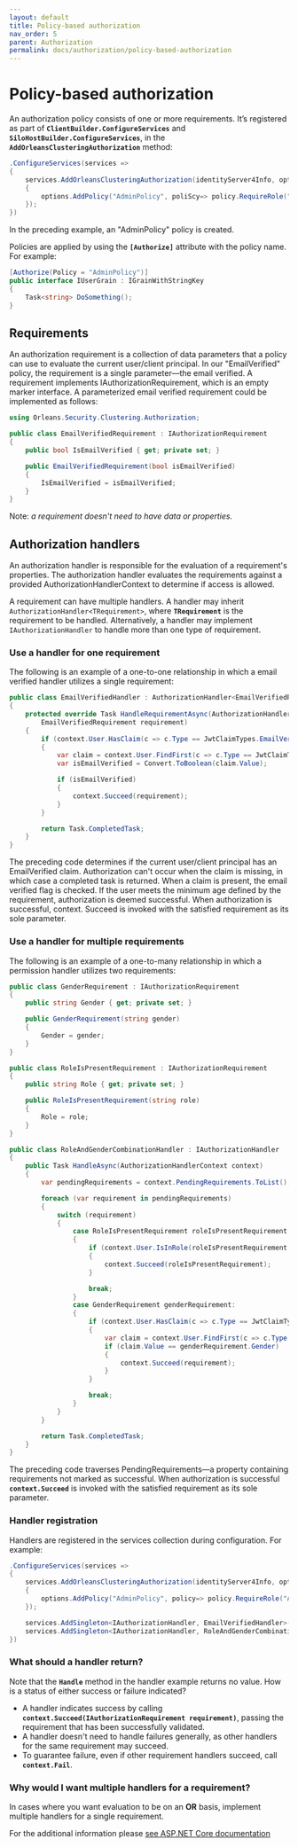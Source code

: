 ```yaml
---
layout: default
title: Policy-based authorization
nav_order: 5
parent: Authorization
permalink: docs/authorization/policy-based-authorization
---
```


# Policy-based authorization

An authorization policy consists of one or more requirements. It’s registered as part of **`ClientBuilder.ConfigureServices`** and **`SiloHostBuilder.ConfigureServices`**, in the **`AddOrleansClusteringAuthorization`** method:

```csharp
.ConfigureServices(services =>
{
    services.AddOrleansClusteringAuthorization(identityServer4Info, options =>
    {
        options.AddPolicy("AdminPolicy", poliScy=> policy.RequireRole("Admin"));
    });
})
```

In the preceding example, an "AdminPolicy" policy is created.

Policies are applied by using the **`[Authorize]`** attribute with the policy name. For example:

```csharp
[Authorize(Policy = "AdminPolicy")]
public interface IUserGrain : IGrainWithStringKey
{
    Task<string> DoSomething();
}
```

## Requirements

An authorization requirement is a collection of data parameters that a policy can use to evaluate the current user/client principal. In our "EmailVerified" policy, the requirement is a single parameter—the email verified. A requirement implements IAuthorizationRequirement, which is an empty marker interface. A parameterized email verified requirement could be implemented as follows:

```csharp
using Orleans.Security.Clustering.Authorization;

public class EmailVerifiedRequirement : IAuthorizationRequirement
{
    public bool IsEmailVerified { get; private set; }

    public EmailVerifiedRequirement(bool isEmailVerified)
    {
        IsEmailVerified = isEmailVerified;
    }
}
```

Note: *a requirement doesn't need to have data or properties.*

## Authorization handlers

An authorization handler is responsible for the evaluation of a requirement's properties. The authorization handler evaluates the requirements against a provided AuthorizationHandlerContext to determine if access is allowed.

A requirement can have multiple handlers. A handler may inherit `AuthorizationHandler<TRequirement>`, where **`TRequirement`** is the requirement to be handled. Alternatively, a handler may implement `IAuthorizationHandler` to handle more than one type of requirement.

### **Use a handler for one requirement**

The following is an example of a one-to-one relationship in which a email verified handler utilizes a single requirement:

```csharp
public class EmailVerifiedHandler : AuthorizationHandler<EmailVerifiedRequirement>
{
    protected override Task HandleRequirementAsync(AuthorizationHandlerContext context, 
        EmailVerifiedRequirement requirement)
    {
        if (context.User.HasClaim(c => c.Type == JwtClaimTypes.EmailVerified))
        {
            var claim = context.User.FindFirst(c => c.Type == JwtClaimTypes.EmailVerified);
            var isEmailVerified = Convert.ToBoolean(claim.Value);

            if (isEmailVerified)
            {
                context.Succeed(requirement);
            }
        }

        return Task.CompletedTask;
    }
}
```

The preceding code determines if the current user/client principal has an EmailVerified claim. Authorization can't occur when the claim is missing, in which case a completed task is returned. When a claim is present, the email verified flag is checked. If the user meets the minimum age defined by the requirement, authorization is deemed successful. When authorization is successful, context. Succeed is invoked with the satisfied requirement as its sole parameter.

### **Use a handler for multiple requirements**

The following is an example of a one-to-many relationship in which a permission handler utilizes two requirements:

```csharp
public class GenderRequirement : IAuthorizationRequirement
{
    public string Gender { get; private set; }

    public GenderRequirement(string gender)
    {
        Gender = gender;
    }
}

public class RoleIsPresentRequirement : IAuthorizationRequirement
{
    public string Role { get; private set; }

    public RoleIsPresentRequirement(string role)
    {
        Role = role;
    }
}

public class RoleAndGenderCombinationHandler : IAuthorizationHandler
{
    public Task HandleAsync(AuthorizationHandlerContext context)
    {
        var pendingRequirements = context.PendingRequirements.ToList();

        foreach (var requirement in pendingRequirements)
        {
            switch (requirement)
            {
                case RoleIsPresentRequirement roleIsPresentRequirement:
                {
                    if (context.User.IsInRole(roleIsPresentRequirement.Role))
                    {
                        context.Succeed(roleIsPresentRequirement);
                    }

                    break;
                }
                case GenderRequirement genderRequirement:
                {
                    if (context.User.HasClaim(c => c.Type == JwtClaimTypes.Gender))
                    {
                        var claim = context.User.FindFirst(c => c.Type == JwtClaimTypes.Gender)
                        if (claim.Value == genderRequirement.Gender)
                        {
                            context.Succeed(requirement);
                        }
                    }

                    break;
                }
            }
        }

        return Task.CompletedTask;
    }
}
```

The preceding code traverses PendingRequirements—a property containing requirements not marked as successful. When authorization is successful **`context.Succeed`** is invoked with the satisfied requirement as its sole parameter.

### Handler registration

Handlers are registered in the services collection during configuration. For example:

```csharp
.ConfigureServices(services =>
{
    services.AddOrleansClusteringAuthorization(identityServer4Info, options =>
    {
        options.AddPolicy("AdminPolicy", policy=> policy.RequireRole("Admin"));
    });

    services.AddSingleton<IAuthorizationHandler, EmailVerifiedHandler>();
    services.AddSingleton<IAuthorizationHandler, RoleAndGenderCombinationHandler>();
})
```

### What should a handler return?

Note that the **`Handle`** method in the handler example returns no value. How is a status of either success or failure indicated?

- A handler indicates success by calling **`context.Succeed(IAuthorizationRequirement requirement)`**, passing the requirement that has been successfully validated.
- A handler doesn't need to handle failures generally, as other handlers for the same requirement may succeed.
- To guarantee failure, even if other requirement handlers succeed, call **`context.Fail`**.

### Why would I want multiple handlers for a requirement?

In cases where you want evaluation to be on an **OR** basis, implement multiple handlers for a single requirement.

For the additional information please [see ASP.NET Core documentation](https://docs.microsoft.com/en-us/aspnet/core/security/authorization/policies?view=aspnetcore-2.1#security-authorization-policies-based-handler-registration)